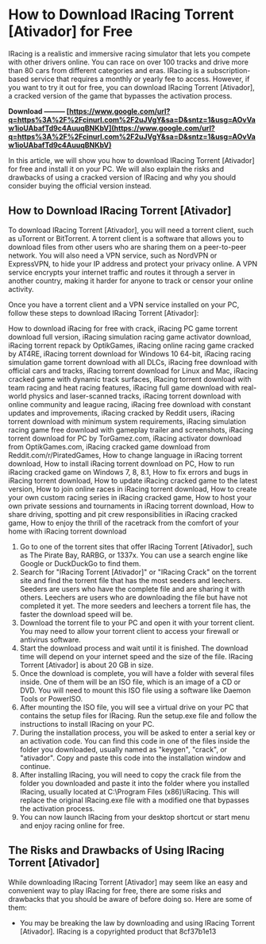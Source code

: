 # How to Download IRacing Torrent [Ativador] for Free
 
IRacing is a realistic and immersive racing simulator that lets you compete with other drivers online. You can race on over 100 tracks and drive more than 80 cars from different categories and eras. IRacing is a subscription-based service that requires a monthly or yearly fee to access. However, if you want to try it out for free, you can download IRacing Torrent [Ativador], a cracked version of the game that bypasses the activation process.
 
**Download ——— [https://www.google.com/url?q=https%3A%2F%2Fcinurl.com%2F2uJVgY&sa=D&sntz=1&usg=AOvVaw1ioUAbafTd9c4AuuqBNKbV](https://www.google.com/url?q=https%3A%2F%2Fcinurl.com%2F2uJVgY&sa=D&sntz=1&usg=AOvVaw1ioUAbafTd9c4AuuqBNKbV)**


 
In this article, we will show you how to download IRacing Torrent [Ativador] for free and install it on your PC. We will also explain the risks and drawbacks of using a cracked version of IRacing and why you should consider buying the official version instead.
  
## How to Download IRacing Torrent [Ativador]
 
To download IRacing Torrent [Ativador], you will need a torrent client, such as uTorrent or BitTorrent. A torrent client is a software that allows you to download files from other users who are sharing them on a peer-to-peer network. You will also need a VPN service, such as NordVPN or ExpressVPN, to hide your IP address and protect your privacy online. A VPN service encrypts your internet traffic and routes it through a server in another country, making it harder for anyone to track or censor your online activity.
 
Once you have a torrent client and a VPN service installed on your PC, follow these steps to download IRacing Torrent [Ativador]:
 
How to download iRacing for free with crack,  iRacing PC game torrent download full version,  iRacing simulation racing game activator download,  iRacing torrent repack by OptikGames,  iRacing online racing game cracked by AT4RE,  iRacing torrent download for Windows 10 64-bit,  iRacing racing simulation game torrent download with all DLCs,  iRacing free download with official cars and tracks,  iRacing torrent download for Linux and Mac,  iRacing cracked game with dynamic track surfaces,  iRacing torrent download with team racing and heat racing features,  iRacing full game download with real-world physics and laser-scanned tracks,  iRacing torrent download with online community and league racing,  iRacing free download with constant updates and improvements,  iRacing cracked by Reddit users,  iRacing torrent download with minimum system requirements,  iRacing simulation racing game free download with gameplay trailer and screenshots,  iRacing torrent download for PC by TorGamez.com,  iRacing activator download from OptikGames.com,  iRacing cracked game download from Reddit.com/r/PiratedGames,  How to change language in iRacing torrent download,  How to install iRacing torrent download on PC,  How to run iRacing cracked game on Windows 7, 8, 8.1,  How to fix errors and bugs in iRacing torrent download,  How to update iRacing cracked game to the latest version,  How to join online races in iRacing torrent download,  How to create your own custom racing series in iRacing cracked game,  How to host your own private sessions and tournaments in iRacing torrent download,  How to share driving, spotting and pit crew responsibilities in iRacing cracked game,  How to enjoy the thrill of the racetrack from the comfort of your home with iRacing torrent download
 
1. Go to one of the torrent sites that offer IRacing Torrent [Ativador], such as The Pirate Bay, RARBG, or 1337x. You can use a search engine like Google or DuckDuckGo to find them.
2. Search for "IRacing Torrent [Ativador]" or "IRacing Crack" on the torrent site and find the torrent file that has the most seeders and leechers. Seeders are users who have the complete file and are sharing it with others. Leechers are users who are downloading the file but have not completed it yet. The more seeders and leechers a torrent file has, the faster the download speed will be.
3. Download the torrent file to your PC and open it with your torrent client. You may need to allow your torrent client to access your firewall or antivirus software.
4. Start the download process and wait until it is finished. The download time will depend on your internet speed and the size of the file. IRacing Torrent [Ativador] is about 20 GB in size.
5. Once the download is complete, you will have a folder with several files inside. One of them will be an ISO file, which is an image of a CD or DVD. You will need to mount this ISO file using a software like Daemon Tools or PowerISO.
6. After mounting the ISO file, you will see a virtual drive on your PC that contains the setup files for IRacing. Run the setup.exe file and follow the instructions to install IRacing on your PC.
7. During the installation process, you will be asked to enter a serial key or an activation code. You can find this code in one of the files inside the folder you downloaded, usually named as "keygen", "crack", or "ativador". Copy and paste this code into the installation window and continue.
8. After installing IRacing, you will need to copy the crack file from the folder you downloaded and paste it into the folder where you installed IRacing, usually located at C:\Program Files (x86)\iRacing\. This will replace the original IRacing.exe file with a modified one that bypasses the activation process.
9. You can now launch IRacing from your desktop shortcut or start menu and enjoy racing online for free.

## The Risks and Drawbacks of Using IRacing Torrent [Ativador]
 
While downloading IRacing Torrent [Ativador] may seem like an easy and convenient way to play IRacing for free, there are some risks and drawbacks that you should be aware of before doing so. Here are some of them:

- You may be breaking the law by downloading and using IRacing Torrent [Ativador]. IRacing is a copyrighted product that 8cf37b1e13


